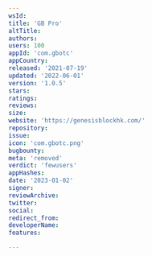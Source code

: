 ```yaml
---
wsId: 
title: 'GB Pro'
altTitle: 
authors: 
users: 100
appId: 'com.gbotc'
appCountry: 
released: '2021-07-19'
updated: '2022-06-01'
version: '1.0.5'
stars: 
ratings: 
reviews: 
size: 
website: 'https://genesisblockhk.com/'
repository: 
issue: 
icon: 'com.gbotc.png'
bugbounty: 
meta: 'removed'
verdict: 'fewusers'
appHashes: 
date: '2023-01-02'
signer: 
reviewArchive: 
twitter: 
social: 
redirect_from: 
developerName: 
features: 

---
```



